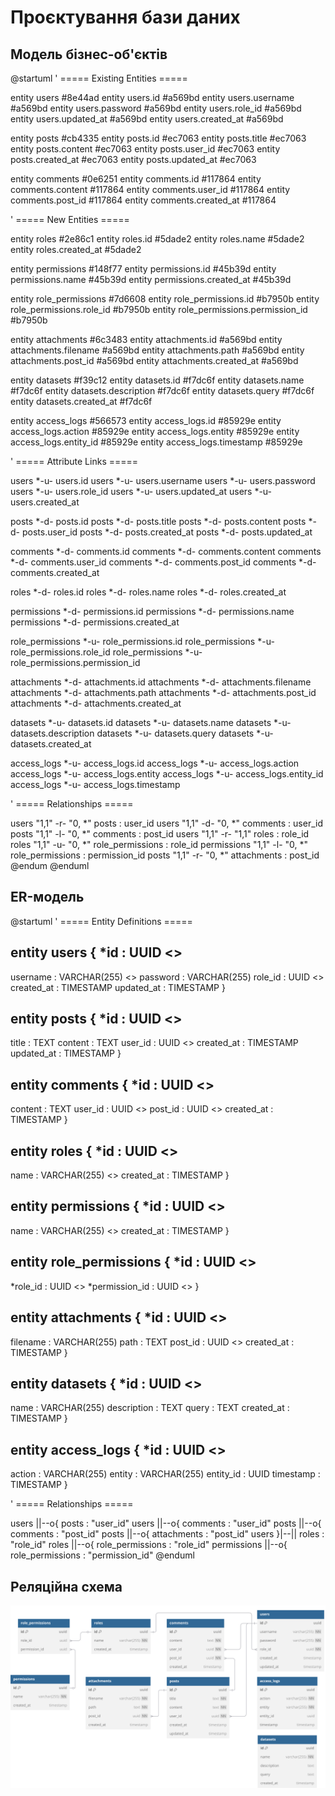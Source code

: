 # Проєктування бази даних

## Модель бізнес-об'єктів 
@startuml
' ===== Existing Entities =====

entity users  #8e44ad
entity users.id          #a569bd
entity users.username    #a569bd
entity users.password    #a569bd
entity users.role_id     #a569bd
entity users.updated_at  #a569bd
entity users.created_at  #a569bd

entity posts  #cb4335
entity posts.id           #ec7063 
entity posts.title        #ec7063 
entity posts.content      #ec7063 
entity posts.user_id      #ec7063 
entity posts.created_at   #ec7063 
entity posts.updated_at   #ec7063 

entity comments #0e6251
entity comments.id         #117864
entity comments.content    #117864
entity comments.user_id    #117864
entity comments.post_id    #117864
entity comments.created_at #117864

' ===== New Entities =====

entity roles #2e86c1
entity roles.id         #5dade2
entity roles.name       #5dade2
entity roles.created_at #5dade2

entity permissions #148f77
entity permissions.id         #45b39d
entity permissions.name       #45b39d
entity permissions.created_at #45b39d

entity role_permissions #7d6608
entity role_permissions.id       #b7950b
entity role_permissions.role_id       #b7950b
entity role_permissions.permission_id #b7950b

entity attachments #6c3483
entity attachments.id         #a569bd
entity attachments.filename   #a569bd
entity attachments.path       #a569bd
entity attachments.post_id    #a569bd
entity attachments.created_at #a569bd

entity datasets #f39c12
entity datasets.id          #f7dc6f
entity datasets.name        #f7dc6f
entity datasets.description #f7dc6f
entity datasets.query        #f7dc6f
entity datasets.created_at  #f7dc6f

entity access_logs #566573
entity access_logs.id         #85929e
entity access_logs.action     #85929e
entity access_logs.entity     #85929e
entity access_logs.entity_id  #85929e
entity access_logs.timestamp  #85929e

' ===== Attribute Links =====

users    *-u- users.id
users    *-u- users.username
users    *-u- users.password
users    *-u- users.role_id
users    *-u- users.updated_at
users    *-u- users.created_at

posts    *-d- posts.id
posts    *-d- posts.title
posts    *-d- posts.content
posts    *-d- posts.user_id
posts    *-d- posts.created_at
posts    *-d- posts.updated_at

comments *-d- comments.id
comments *-d- comments.content
comments *-d- comments.user_id
comments *-d- comments.post_id
comments *-d- comments.created_at

roles *-d- roles.id
roles *-d- roles.name
roles *-d- roles.created_at

permissions *-d- permissions.id
permissions *-d- permissions.name
permissions *-d- permissions.created_at

role_permissions *-u- role_permissions.id
role_permissions *-u- role_permissions.role_id
role_permissions *-u- role_permissions.permission_id

attachments *-d- attachments.id
attachments *-d- attachments.filename
attachments *-d- attachments.path
attachments *-d- attachments.post_id
attachments *-d- attachments.created_at

datasets    *-u- datasets.id
datasets    *-u- datasets.name
datasets    *-u- datasets.description
datasets    *-u- datasets.query
datasets    *-u- datasets.created_at

access_logs *-u- access_logs.id
access_logs *-u- access_logs.action
access_logs *-u- access_logs.entity
access_logs *-u- access_logs.entity_id
access_logs *-u- access_logs.timestamp

' ===== Relationships =====

users "1,1" -r- "0, *" posts     : user_id
users "1,1" -d- "0, *" comments  : user_id
posts "1,1" -l- "0, *" comments  : post_id
users "1,1" -r- "1,1" roles      : role_id
roles "1,1" -u- "0, *" role_permissions : role_id
permissions "1,1" -l- "0, *" role_permissions : permission_id
posts "1,1" -r- "0, *" attachments : post_id
@endum
@enduml


## ER-модель
@startuml
' ===== Entity Definitions =====

entity users {
  *id : UUID <<PK>>
  --
  username : VARCHAR(255) <<UNIQUE>>
  password : VARCHAR(255)
  role_id : UUID <<FK>>
  created_at : TIMESTAMP
  updated_at : TIMESTAMP
}

entity posts {
  *id : UUID <<PK>>
  --
  title : TEXT
  content : TEXT
  user_id : UUID <<FK>>
  created_at : TIMESTAMP
  updated_at : TIMESTAMP
}

entity comments {
  *id : UUID <<PK>>
  --
  content : TEXT
  user_id : UUID <<FK>>
  post_id : UUID <<FK>>
  created_at : TIMESTAMP
}

entity roles {
  *id : UUID <<PK>>
  --
  name : VARCHAR(255) <<UNIQUE>>
  created_at : TIMESTAMP
}

entity permissions {
  *id : UUID <<PK>>
  --
  name : VARCHAR(255) <<UNIQUE>>
  created_at : TIMESTAMP
}

entity role_permissions {
  *id : UUID <<PK>>
  --
  *role_id : UUID <<FK>>
  *permission_id : UUID <<FK>>
}

entity attachments {
  *id : UUID <<PK>>
  --
  filename : VARCHAR(255)
  path : TEXT
  post_id : UUID <<FK>>
  created_at : TIMESTAMP
}

entity datasets {
  *id : UUID <<PK>>
  --
  name : VARCHAR(255)
  description : TEXT
  query : TEXT
  created_at : TIMESTAMP
}

entity access_logs {
  *id : UUID <<PK>>
  --
  action : VARCHAR(255)
  entity : VARCHAR(255)
  entity_id : UUID
  timestamp : TIMESTAMP
}

' ===== Relationships =====

users ||--o{ posts : "user_id"
users ||--o{ comments : "user_id"
posts ||--o{ comments : "post_id"
posts ||--o{ attachments : "post_id"
users }|--|| roles : "role_id"
roles ||--o{ role_permissions : "role_id"
permissions ||--o{ role_permissions : "permission_id"
@enduml


## Реляційна схема

![](./assets/relational-scheme.svg)